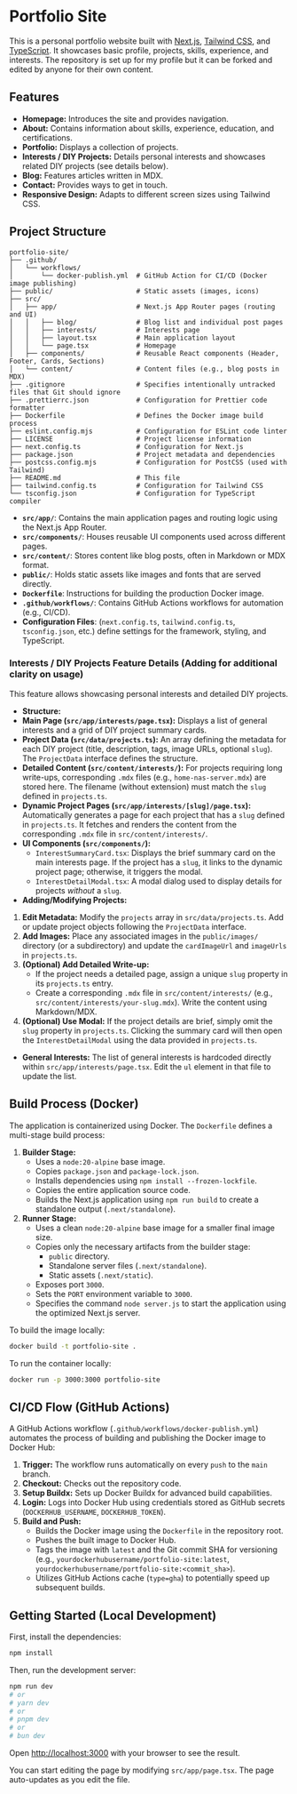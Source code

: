 # Portfolio Site

This is a personal portfolio website built with [Next.js](https://nextjs.org), [Tailwind CSS](https://tailwindcss.com/), and [TypeScript](https://www.typescriptlang.org/). It showcases basic profile, projects, skills, experience, and interests. The repository is set up for my profile but it can be forked and edited by anyone for their own content.

## Features

*   **Homepage:** Introduces the site and provides navigation.
*   **About:** Contains information about skills, experience, education, and certifications.
*   **Portfolio:** Displays a collection of projects.
*   **Interests / DIY Projects:** Details personal interests and showcases related DIY projects (see details below).
*   **Blog:** Features articles written in MDX.
*   **Contact:** Provides ways to get in touch.
*   **Responsive Design:** Adapts to different screen sizes using Tailwind CSS.

## Project Structure

```
portfolio-site/
├── .github/
│   └── workflows/
│       └── docker-publish.yml  # GitHub Action for CI/CD (Docker image publishing)
├── public/                     # Static assets (images, icons)
├── src/
│   ├── app/                    # Next.js App Router pages (routing and UI)
│   │   ├── blog/               # Blog list and individual post pages
│   │   ├── interests/          # Interests page
│   │   ├── layout.tsx          # Main application layout
│   │   └── page.tsx            # Homepage
│   ├── components/             # Reusable React components (Header, Footer, Cards, Sections)
│   └── content/                # Content files (e.g., blog posts in MDX)
├── .gitignore                  # Specifies intentionally untracked files that Git should ignore
├── .prettierrc.json            # Configuration for Prettier code formatter
├── Dockerfile                  # Defines the Docker image build process
├── eslint.config.mjs           # Configuration for ESLint code linter
├── LICENSE                     # Project license information
├── next.config.ts              # Configuration for Next.js
├── package.json                # Project metadata and dependencies
├── postcss.config.mjs          # Configuration for PostCSS (used with Tailwind)
├── README.md                   # This file
├── tailwind.config.ts          # Configuration for Tailwind CSS
└── tsconfig.json               # Configuration for TypeScript compiler
```

*   **`src/app/`**: Contains the main application pages and routing logic using the Next.js App Router.
*   **`src/components/`**: Houses reusable UI components used across different pages.
*   **`src/content/`**: Stores content like blog posts, often in Markdown or MDX format.
*   **`public/`**: Holds static assets like images and fonts that are served directly.
*   **`Dockerfile`**: Instructions for building the production Docker image.
*   **`.github/workflows/`**: Contains GitHub Actions workflows for automation (e.g., CI/CD).
*   **Configuration Files**: (`next.config.ts`, `tailwind.config.ts`, `tsconfig.json`, etc.) define settings for the framework, styling, and TypeScript.

### Interests / DIY Projects Feature Details (Adding for additional clarity on usage)

This feature allows showcasing personal interests and detailed DIY projects.

*   **Structure:**
   *   **Main Page (`src/app/interests/page.tsx`):** Displays a list of general interests and a grid of DIY project summary cards.
   *   **Project Data (`src/data/projects.ts`):** An array defining the metadata for each DIY project (title, description, tags, image URLs, optional `slug`). The `ProjectData` interface defines the structure.
   *   **Detailed Content (`src/content/interests/`):** For projects requiring long write-ups, corresponding `.mdx` files (e.g., `home-nas-server.mdx`) are stored here. The filename (without extension) must match the `slug` defined in `projects.ts`.
   *   **Dynamic Project Pages (`src/app/interests/[slug]/page.tsx`):** Automatically generates a page for each project that has a `slug` defined in `projects.ts`. It fetches and renders the content from the corresponding `.mdx` file in `src/content/interests/`.
   *   **UI Components (`src/components/`):**
       *   `InterestSummaryCard.tsx`: Displays the brief summary card on the main interests page. If the project has a `slug`, it links to the dynamic project page; otherwise, it triggers the modal.
       *   `InterestDetailModal.tsx`: A modal dialog used to display details for projects *without* a `slug`.
*   **Adding/Modifying Projects:**
   1.  **Edit Metadata:** Modify the `projects` array in `src/data/projects.ts`. Add or update project objects following the `ProjectData` interface.
   2.  **Add Images:** Place any associated images in the `public/images/` directory (or a subdirectory) and update the `cardImageUrl` and `imageUrls` in `projects.ts`.
   3.  **(Optional) Add Detailed Write-up:**
       *   If the project needs a detailed page, assign a unique `slug` property in its `projects.ts` entry.
       *   Create a corresponding `.mdx` file in `src/content/interests/` (e.g., `src/content/interests/your-slug.mdx`). Write the content using Markdown/MDX.
   4.  **(Optional) Use Modal:** If the project details are brief, simply omit the `slug` property in `projects.ts`. Clicking the summary card will then open the `InterestDetailModal` using the data provided in `projects.ts`.
*   **General Interests:** The list of general interests is hardcoded directly within `src/app/interests/page.tsx`. Edit the `ul` element in that file to update the list.

## Build Process (Docker)

The application is containerized using Docker. The `Dockerfile` defines a multi-stage build process:

1.  **Builder Stage:**
    *   Uses a `node:20-alpine` base image.
    *   Copies `package.json` and `package-lock.json`.
    *   Installs dependencies using `npm install --frozen-lockfile`.
    *   Copies the entire application source code.
    *   Builds the Next.js application using `npm run build` to create a standalone output (`.next/standalone`).
2.  **Runner Stage:**
    *   Uses a clean `node:20-alpine` base image for a smaller final image size.
    *   Copies only the necessary artifacts from the builder stage:
        *   `public` directory.
        *   Standalone server files (`.next/standalone`).
        *   Static assets (`.next/static`).
    *   Exposes port `3000`.
    *   Sets the `PORT` environment variable to `3000`.
    *   Specifies the command `node server.js` to start the application using the optimized Next.js server.

To build the image locally:
```bash
docker build -t portfolio-site .
```

To run the container locally:
```bash
docker run -p 3000:3000 portfolio-site
```

## CI/CD Flow (GitHub Actions)

A GitHub Actions workflow (`.github/workflows/docker-publish.yml`) automates the process of building and publishing the Docker image to Docker Hub:

1.  **Trigger:** The workflow runs automatically on every `push` to the `main` branch.
2.  **Checkout:** Checks out the repository code.
3.  **Setup Buildx:** Sets up Docker Buildx for advanced build capabilities.
4.  **Login:** Logs into Docker Hub using credentials stored as GitHub secrets (`DOCKERHUB_USERNAME`, `DOCKERHUB_TOKEN`).
5.  **Build and Push:**
    *   Builds the Docker image using the `Dockerfile` in the repository root.
    *   Pushes the built image to Docker Hub.
    *   Tags the image with `latest` and the Git commit SHA for versioning (e.g., `yourdockerhubusername/portfolio-site:latest`, `yourdockerhubusername/portfolio-site:<commit_sha>`).
    *   Utilizes GitHub Actions cache (`type=gha`) to potentially speed up subsequent builds.

## Getting Started (Local Development)

First, install the dependencies:

```bash
npm install
```

Then, run the development server:

```bash
npm run dev
# or
# yarn dev
# or
# pnpm dev
# or
# bun dev
```

Open [http://localhost:3000](http://localhost:3000) with your browser to see the result.

You can start editing the page by modifying `src/app/page.tsx`. The page auto-updates as you edit the file.
